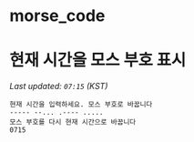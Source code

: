 # morse_code
# 현재 시간을 모스 부호 표시
<!-- MORSE_TIME_START -->
_Last updated: `07:15` (KST)_

```
현재 시간을 입력하세요. 모스 부호로 바꿉니다
----- --... .---- .....
모스 부호를 다시 현재 시간으로 바꿉니다
0715
```
<!-- MORSE_TIME_END -->
